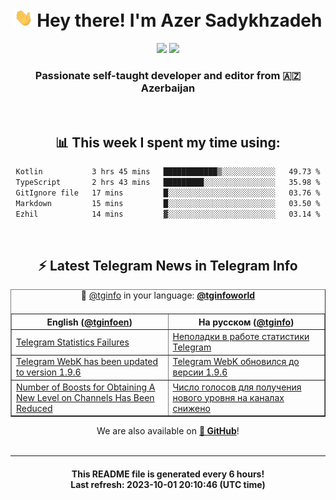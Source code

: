 <div align="center">
	<div>
		<h1>
      <img src="./assets/hi.gif" width="30px"> Hey there! I'm Azer Sadykhzadeh
    </h1>
    <img height="18" src="https://komarev.com/ghpvc/?username=sadykhzadeh&label=Views&color=2081c1&style=flat-square" />
		<a href="https://wakatime.com/Azer"> <img height="18" src="https://wakatime.com/badge/user/f80ae27a-c328-426f-a381-bc84136e2dd6.svg" /> </a>
    <h3>
      Passionate self-taught developer and editor from 🇦🇿 Azerbaijan
    </h3>
  </div>
  <br>

<h2>📊 This week I spent my time using:</h2>

<!--START_SECTION:waka-->

```txt
Kotlin           3 hrs 45 mins   ████████████▒░░░░░░░░░░░░   49.73 %
TypeScript       2 hrs 43 mins   █████████░░░░░░░░░░░░░░░░   35.98 %
GitIgnore file   17 mins         █░░░░░░░░░░░░░░░░░░░░░░░░   03.76 %
Markdown         15 mins         █░░░░░░░░░░░░░░░░░░░░░░░░   03.50 %
Ezhil            14 mins         ▓░░░░░░░░░░░░░░░░░░░░░░░░   03.14 %
```

<!--END_SECTION:waka-->

<br>

<h2>⚡️ Latest Telegram News in Telegram Info</h2>
  <table border>
		<tr>
			<th width="50%">English (<a href="https://t.me/tginfoen">@tginfoen</a>)</th>
			<th>На русском (<a href="https://t.me/tginfo">@tginfo</a>)</th>
		</tr>
		<caption>🚩 <a href="https://t.me/tginfo">@tginfo</a> in your language: <a href="https://t.me/tginfoworld"><b>@tginfoworld</b></a><caption/>
  <tr><td><a href="https://t.me/tginfoen/1739">Telegram Statistics Failures</a></td>
    <td><a href="https://t.me/tginfo/3784">Неполадки в работе статистики Telegram</a></td></tr><tr><td><a href="https://t.me/tginfoen/1738">Telegram WebK has been updated to version 1.9.6</a></td>
    <td><a href="https://t.me/tginfo/3783">Telegram WebK обновился до версии 1.9.6</a></td></tr><tr><td><a href="https://t.me/tginfoen/1737">Number of Boosts for Obtaining A New Level on Channels Has Been Reduced</a></td>
    <td><a href="https://t.me/tginfo/3782">Число голосов для получения нового уровня на каналах снижено</a></td></tr>
</table>
We are also available on <a href="https://github.com/tginfo"><b>🐙 GitHub</b></a>!
</div>

<br>
<hr>
<h4 align="center">This README file is generated <b>every 6 hours</b>!</br>Last refresh: <b>2023-10-01 20:10:46 (UTC time)</b></h4>
